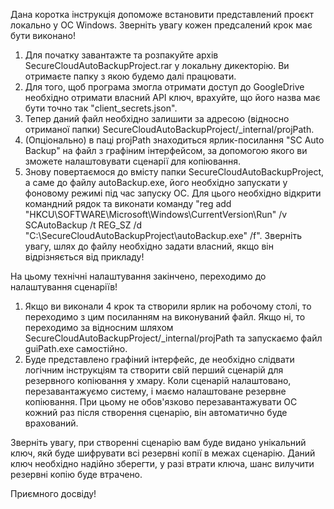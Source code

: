 Дана коротка інструкція допоможе встановити представлений проєкт локально у ОС Windows. Зверніть увагу кожен предсалений крок має бути виконано!
1. Для початку завантажте та розпакуйте архів SecureCloudAutoBackupProject.rar у локальну дикекторію. Ви отримаєте папку з якою будемо далі працювати.
2. Для того, щоб програма змогла отримати доступ до GoogleDrive необхідно отримати власний API ключ, врахуйте, що його назва має бути точно так "client_secrets.json".
3. Тепер даний файл необхідно залишити за адресою (відносно отриманої папки) SecureCloudAutoBackupProject/_internal/projPath.
4. (Опціонально) в паці projPath знаходиться ярлик-посилання "SC Auto Backup" на файл з графіним інтерфейсом, за допомогою якого ви зможете налаштовувати сценарії для копіювання.
5. Знову повертаємося до вмісту папки SecureCloudAutoBackupProject, а саме до файлу autoBackup.exe, його необхідно запускати у фоновому режимі під час запуску ОС.
Для цього необхідно відкрити командний рядок та виконати команду "reg add "HKCU\SOFTWARE\Microsoft\Windows\CurrentVersion\Run" /v SCAutoBackup /t REG_SZ /d "C:\SecureCloudAutoBackupProject\autoBackup.exe" /f". Зверніть увагу, шлях до файлу необхідно задати власний, якщо він відрізняється від прикладу!

На цьому технічні налаштування закінчено, переходимо до налаштування сценаріїв!

1. Якщо ви виконали 4 крок та створили ярлик на робочому столі, то переходимо з цим посиланням на виконуваний файл.
Якщо ні, то переходимо за відносним шляхом SecureCloudAutoBackupProject/_internal/projPath та запускаємо файл guiPath.exe самостійно.
2. Буде представлено графіний інтерфейс, де необхідно слідвати логічним інструкціям та створити свій перший сценарій для резервного копіювання у хмару.
Коли сценарій налаштовано, перезавантажуємо систему, і маємо налаштоване резервне копіювання. При цьому не обов'язково перезавантажувати ОС кожний раз після створення сценарію, він автоматично буде врахований.

Зверніть увагу, при створенні сценарію вам буде видано унікальний ключ, якй буде шифрувати всі резервні копії в межах сценарію. Даний ключ необхідно надійно зберегти, у разі втрати ключа, шанс вилучити резервні копію буде втрачено.

Приємного досвіду!
